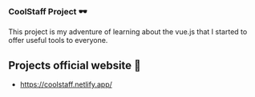 ### CoolStaff Project 🕶️

This project is my adventure of learning about the vue.js that I started to offer useful tools to everyone.

## Projects official website 🔗

- https://coolstaff.netlify.app/
